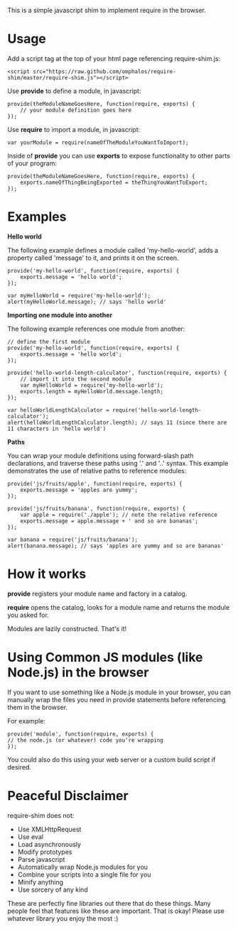 

This is a simple javascript shim to implement require in the browser.

Usage
=====

Add a script tag at the top of your html page referencing require-shim.js:

	<script src="https://raw.github.com/omphalos/require-shim/master/require-shim.js"></script>

Use **provide** to define a module, in javascript:

	provide(theModuleNameGoesHere, function(require, exports) {
		// your module definition goes here
	});

Use **require** to import a module, in javascript:

    var yourModule = require(nameOfTheModuleYouWantToImport);

Inside of **provide** you can use **exports** to expose functionality to other parts of your program:

	provide(theModuleNameGoesHere, function(require, exports) {
		exports.nameOfThingBeingExported = theThingYouWantToExport;
	});

Examples
========

**Hello world**

The following example defines a module called 'my-hello-world', adds a property called 'message' to it, and prints it on the screen.

	provide('my-hello-world', function(require, exports) {
		exports.message = 'hello world';
	});

	var myHelloWorld = require('my-hello-world');
	alert(myHelloWorld.message); // says 'hello world'

**Importing one module into another**

The following example references one module from another:

	// define the first module
	provide('my-hello-world', function(require, exports) {
		exports.message = 'hello world';
	});
	
	provide('hello-world-length-calculator', function(require, exports) {
		// import it into the second module
		var myHelloWorld = require('my-hello-world');
		exports.length = myHelloWorld.message.length;
	});

	var helloWorldLengthCalculator = require('hello-world-length-calculator');
	alert(helloWorldLengthCalculator.length); // says 11 (since there are 11 characters in 'hello world')

**Paths**

You can wrap your module definitions using forward-slash path declarations, and traverse these paths using '.' and '..' syntax. This example demonstrates the use of relative paths to reference modules:

	provide('js/fruits/apple', function(require, exports) {
		exports.message = 'apples are yummy';
	});
	
	provide('js/fruits/banana', function(require, exports) {
		var apple = require('./apple'); // note the relative reference
		exports.message = apple.message + ' and so are bananas';
	});

	var banana = require('js/fruits/banana');
	alert(banana.message); // says 'apples are yummy and so are bananas'

How it works
============
    
**provide** registers your module name and factory in a catalog.  

**require** opens the catalog, looks for a module name and returns the module you asked for.

Modules are lazily constructed.  That's it!

Using Common JS modules (like Node.js) in the browser
=====================================================

If you want to use something like a Node.js module in your browser, you can manually wrap the files you need in provide statements before referencing them in the browser.

For example:

	provide('module', function(require, exports) {
	// the node.js (or whatever) code you're wrapping
	});

You could also do this using your web server or a custom build script if desired.

Peaceful Disclaimer
===================

require-shim does not:

* Use XMLHttpRequest
* Use eval
* Load asynchronously
* Modify prototypes
* Parse javascript
* Automatically wrap Node.js modules for you
* Combine your scripts into a single file for you
* Minify anything
* Use sorcery of any kind

These are perfectly fine libraries out there that do these things.  Many people feel that features like these are important.  That is okay!  Please use whatever library you enjoy the most :)

